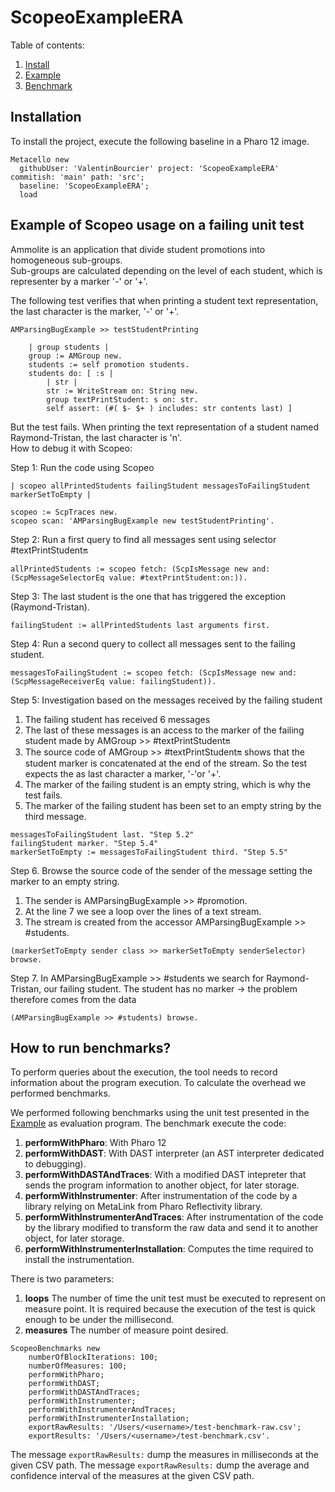 # ScopeoExampleERA

Table of contents:
 1. [Install](#installation)
 2. [Example](#example-of-scopeo-usage-on-a-failing-unit-test)
 3. [Benchmark](#how-to-run-a-benchmark)

## Installation

To install the project, execute the following baseline in a Pharo 12 image.

```st
Metacello new
  githubUser: 'ValentinBourcier' project: 'ScopeoExampleERA' commitish: 'main' path: 'src';
  baseline: 'ScopeoExampleERA';
  load
```

## Example of Scopeo usage on a failing unit test

Ammolite is an application that divide student promotions into homogeneous sub-groups.  
Sub-groups are calculated depending on the level of each student, which is representer by a marker '-' or '+'.  

The following test verifies that when printing a student text representation, the last character is the marker, '-' or '+'.

```st
AMParsingBugExample >> testStudentPrinting

	| group students |
	group := AMGroup new.
	students := self promotion students.
	students do: [ :s |
		| str |
		str := WriteStream on: String new.
		group textPrintStudent: s on: str.
		self assert: (#( $- $+ ) includes: str contents last) ]
```

But the test fails. When printing the text representation of a student named Raymond-Tristan, the last character is 'n'.  
How to debug it with Scopeo:

Step 1: Run the code using Scopeo

```st
| scopeo allPrintedStudents failingStudent messagesToFailingStudent markerSetToEmpty |

scopeo := ScpTraces new.
scopeo scan: 'AMParsingBugExample new testStudentPrinting'.
```

Step 2: Run a first query to find all messages sent using selector #textPrintStudent:on:
```st
allPrintedStudents := scopeo fetch: (ScpIsMessage new and: (ScpMessageSelectorEq value: #textPrintStudent:on:)).
```

Step 3: The last student is the one that has triggered the exception (Raymond-Tristan).
```st
failingStudent := allPrintedStudents last arguments first.
```

Step 4: Run a second query to collect all messages sent to the failing student.

```st
messagesToFailingStudent := scopeo fetch: (ScpIsMessage new and: (ScpMessageReceiverEq value: failingStudent)).
```

Step 5: Investigation based on the messages received by the failing student
  1. The failing student has received 6 messages
  2. The last of these messages is an access to the marker of the failing student made by AMGroup >> #textPrintStudent:on:
  3. The source code of AMGroup >> #textPrintStudent:on: shows that the student marker is concatenated at the end of the stream. 
     So the test expects the as last character a marker, '-'or '+'.
  4. The marker of the failing student is an empty string, which is why the test fails.
  5. The marker of the failing student has been set to an empty string by the third message.

```st
messagesToFailingStudent last. "Step 5.2"
failingStudent marker. "Step 5.4"
markerSetToEmpty := messagesToFailingStudent third. "Step 5.5"
```

Step 6. Browse the source code of the sender of the message setting the marker to an empty string.
  1. The sender is AMParsingBugExample >> #promotion.
  2. At the line 7 we see a loop over the lines of a text stream.
  3. The stream is created from the accessor AMParsingBugExample >> #students.
     
```st
(markerSetToEmpty sender class >> markerSetToEmpty senderSelector) browse.
```

Step 7. In AMParsingBugExample >> #students we search for Raymond-Tristan, our failing student.
  The student has no marker -> the problem therefore comes from the data
  
```st
(AMParsingBugExample >> #students) browse.
```

## How to run benchmarks?

To perform queries about the execution, the tool needs to record information about the program execution.
To calculate the overhead we performed benchmarks.

We performed following benchmarks using the unit test presented in the [Example](#example-of-scopeo-usage-on-a-failing-unit-test) as evaluation program.
The benchmark execute the code:
1. **performWithPharo**: With Pharo 12
2. **performWithDAST**: With DAST interpreter (an AST interpreter dedicated to debugging).
3. **performWithDASTAndTraces**: With a modified DAST intepreter that sends the program information to another object, for later storage.
4. **performWithInstrumenter**: After instrumentation of the code by a library relying on MetaLink from Pharo Reflectivity library.
5. **performWithInstrumenterAndTraces**: After instrumentation of the code by the library modified to transform the raw data and send it to another object, for later storage.
6. **performWithInstrumenterInstallation**: Computes the time required to install the instrumentation.

There is two parameters:
1. **loops** The number of time the unit test must be executed to represent on measure point.
   It is required because the execution of the test is quick enough to be under the millisecond.
2. **measures** The number of measure point desired.

```st
ScopeoBenchmarks new
	numberOfBlockIterations: 100;
	numberOfMeasures: 100;
	performWithPharo;
	performWithDAST;
	performWithDASTAndTraces;
	performWithInstrumenter;
	performWithInstrumenterAndTraces;
	performWithInstrumenterInstallation;
	exportRawResults: '/Users/<username>/test-benchmark-raw.csv';
	exportResults: '/Users/<username>/test-benchmark.csv'.
```

The message `exportRawResults:` dump the measures in milliseconds at the given CSV path.
The message `exportRawResults:` dump the average and confidence interval of the measures at the given CSV path.

